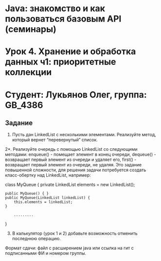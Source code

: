 # Java: знакомство и как пользоваться базовым API (семинары)
# Урок 4. Хранение и обработка данных ч1: приоритетные коллекции

# Студент: Лукьянов Олег, группа: GB_4386

## Задание


1. Пусть дан LinkedList с несколькими элементами. Реализуйте метод, который вернет “перевернутый” список.

2*. Реализуйте очередь с помощью LinkedList со следующими методами:
enqueue() - помещает элемент в конец очереди,
dequeue() - возвращает первый элемент из очереди и удаляет его,
first() - возвращает первый элемент из очереди, не удаляя.
Это задание повышенной сложности, для решения задачи потребуется создать класс-обертку над LinkedList, например:

class MyQueue {
    private LinkedList elements = new LinkedList();

    public MyQueue() { }
    public MyQueue(LinkedList linkedList) {
        this.elements = linkedList;
    }

        .........

}

3. В калькулятор (урок 1 и 2) добавьте возможность отменить последнюю операцию.

Формат сдачи: файл с расширением java или ссылка на гит с подписанными ФИ и номером группы.
